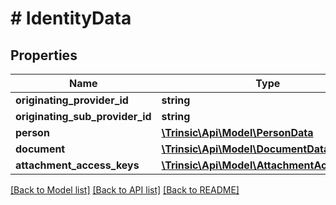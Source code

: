# # IdentityData

## Properties

Name | Type | Description | Notes
------------ | ------------- | ------------- | -------------
**originating_provider_id** | **string** |  | [optional]
**originating_sub_provider_id** | **string** |  | [optional]
**person** | [**\Trinsic\Api\Model\PersonData**](PersonData.md) |  | [optional]
**document** | [**\Trinsic\Api\Model\DocumentData**](DocumentData.md) |  | [optional]
**attachment_access_keys** | [**\Trinsic\Api\Model\AttachmentAccessKeys**](AttachmentAccessKeys.md) |  | [optional]

[[Back to Model list]](../../README.md#models) [[Back to API list]](../../README.md#endpoints) [[Back to README]](../../README.md)
